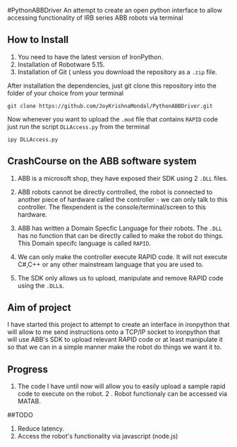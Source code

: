 #PythonABBDriver
An attempt to create an open python interface to allow accessing functionality of IRB series ABB robots via terminal

## How to Install

1. You need to have the latest version of IronPython.
2. Installation of Robotware 5.15.
3. Installation of Git ( unless you download the repository as a <code>.zip</code> file.

After installation the dependencies, just git clone this repository into the folder of your choice from your terminal

```
git clone https://github.com/JoyKrishnaMondal/PythonABBDriver.git
```

Now whenever you want to upload the <code>.mod</code> file that contains <code>RAPID</code> code just run the script <code>DLLAccess.py</code> from the terminal

```
ipy DLLAccess.py
```

## CrashCourse on the ABB software system

1. ABB is a microsoft shop, they have exposed their SDK using 2 <code>.DLL</code> files.

2. ABB robots cannot be directly controlled, the robot is connected to another piece of hardware called the controller - we can only talk to this controller. The flexpendent is the console/terminal/screen to this hardware.

3. ABB has written a Domain Specfic Language for their robots. The <code>.DLL</code> has no function that can be directly called to make the robot do things. This Domain specifc language is called <code>RAPID</code>.


4. We can only make the controller execute RAPID code. It will not execute C#,C++ or any other mainstream language that you are used to.

5. The SDK only allows us to upload, manipulate and remove RAPID code using the <code>.DLL</code>s.

## Aim of project

I have started this project to attempt to create an interface in ironpython that will allow to me send instructions onto a TCP/IP socket to ironpython that will use ABB's SDK to upload relevant RAPID code or at least manipulate it so that we can in a simple manner make the robot do things we want it to.

## Progress

1. The code I have until now will allow you to easily upload a sample rapid code to execute on the robot.
2 . Robot functionaly can be accessed via MATAB.

##TODO

1. Reduce latency. 
2. Access the robot's functionality via javascript (node.js)





